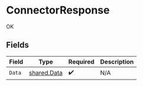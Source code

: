 # ConnectorResponse

OK


## Fields

| Field                                             | Type                                              | Required                                          | Description                                       |
| ------------------------------------------------- | ------------------------------------------------- | ------------------------------------------------- | ------------------------------------------------- |
| `Data`                                            | [shared.Data](../../../pkg/models/shared/data.md) | :heavy_check_mark:                                | N/A                                               |